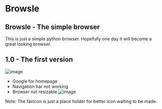 # Browsle
## Browsle - The simple browser
This is just a simple python browser. Hopefully one day it will become a great looking browser. 

## 1.0 - The first version
![image](https://user-images.githubusercontent.com/109425063/213868896-2cb9116d-492e-4630-a6e3-b04d6f4ea29f.png)
- Google for homepage
- Navigation bar not working
- Browser not resizable
![image](https://user-images.githubusercontent.com/109425063/213869267-1711393a-78fa-47c9-ad0e-1536ca4777d9.png)

Note: The favicon is just a place holder for better icon waiting to be made. 
